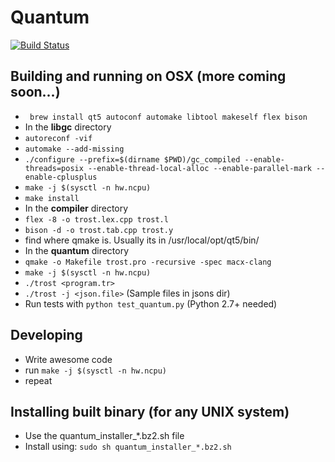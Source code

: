 # Quantum

[![Build Status](https://travis-ci.org/trost-lang/quantum.svg?branch=master)](https://travis-ci.org/trost-lang/quantum)

## Building and running on OSX (more coming soon...)
- ``` brew install qt5 autoconf automake libtool makeself flex bison```
- In the **libgc** directory
- ``` autoreconf -vif ```
- ``` automake --add-missing ```
- ``` ./configure --prefix=$(dirname $PWD)/gc_compiled --enable-threads=posix --enable-thread-local-alloc --enable-parallel-mark --enable-cplusplus ```
- ``` make -j $(sysctl -n hw.ncpu) ```
- ``` make install ```
- In the **compiler** directory
- ``` flex -8 -o trost.lex.cpp trost.l ```
- ``` bison -d -o trost.tab.cpp trost.y ```
- find where qmake is. Usually its in /usr/local/opt/qt5/bin/
- In the **quantum** directory
- ``` qmake -o Makefile trost.pro -recursive -spec macx-clang ```
- ``` make -j $(sysctl -n hw.ncpu) ```
- ``` ./trost <program.tr> ```
- ``` ./trost -j <json.file> ``` (Sample files in jsons dir)
- Run tests with ``` python test_quantum.py ``` (Python 2.7+ needed)

## Developing
- Write awesome code
- run ``` make -j $(sysctl -n hw.ncpu) ```
- repeat

## Installing built binary (for any UNIX system)
- Use the quantum_installer_*.bz2.sh file
- Install using: ``` sudo sh quantum_installer_*.bz2.sh ```
